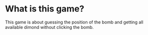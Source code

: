<h1>What is this game?</h1>

This game is about guessing the position of the bomb and getting all available dimond without clicking the bomb.
